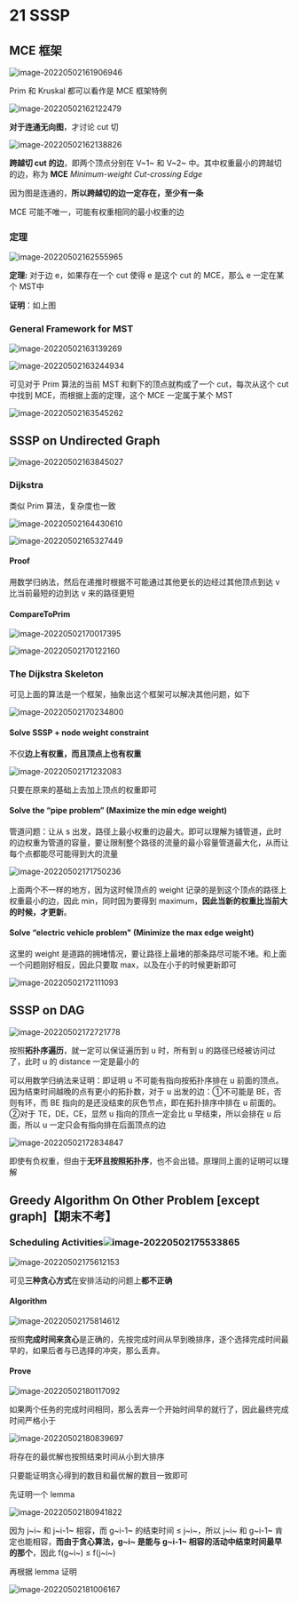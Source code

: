 # 21 SSSP

## MCE 框架

![image-20220502161906946](https://screen-shot.obs.cn-north-4.myhuaweicloud.com/image-20220502161906946.png)

Prim 和 Kruskal 都可以看作是 MCE 框架特例

![image-20220502162122479](https://screen-shot.obs.cn-north-4.myhuaweicloud.com/image-20220502162122479.png)

**对于连通无向图**，才讨论 cut 切

![image-20220502162138826](https://screen-shot.obs.cn-north-4.myhuaweicloud.com/image-20220502162138826.png)

**跨越切 cut 的边**，即两个顶点分别在 V~1~ 和 V~2~ 中。其中权重最小的跨越切的边，称为 **MCE** *Minimum-weight Cut-crossing Edge*

因为图是连通的，**所以跨越切的边一定存在，至少有一条**

MCE 可能不唯一，可能有权重相同的最小权重的边

### 定理

![image-20220502162555965](https://screen-shot.obs.cn-north-4.myhuaweicloud.com/image-20220502162555965.png)

**定理:** 对于边 e，如果存在一个 cut 使得 e 是这个 cut 的 MCE，那么 e 一定在某个 MST中

**证明**：如上图

### General Framework for MST

![image-20220502163139269](https://screen-shot.obs.cn-north-4.myhuaweicloud.com/image-20220502163139269.png)

![image-20220502163244934](https://screen-shot.obs.cn-north-4.myhuaweicloud.com/image-20220502163244934.png)

可见对于 Prim 算法的当前 MST 和剩下的顶点就构成了一个 cut，每次从这个 cut 中找到 MCE，而根据上面的定理，这个 MCE 一定属于某个 MST



![image-20220502163545262](https://screen-shot.obs.cn-north-4.myhuaweicloud.com/image-20220502163545262.png)

## SSSP on Undirected Graph

![image-20220502163845027](https://screen-shot.obs.cn-north-4.myhuaweicloud.com/image-20220502163845027.png)

### Dijkstra

类似 Prim 算法，复杂度也一致

![image-20220502164430610](https://screen-shot.obs.cn-north-4.myhuaweicloud.com/image-20220502164430610.png)

![image-20220502165327449](https://screen-shot.obs.cn-north-4.myhuaweicloud.com/image-20220502165327449.png)

#### Proof

用数学归纳法，然后在递推时根据不可能通过其他更长的边经过其他顶点到达 v 比当前最短的边到达 v 来的路径更短

#### CompareToPrim

![image-20220502170017395](https://screen-shot.obs.cn-north-4.myhuaweicloud.com/image-20220502170017395.png)

![image-20220502170122160](https://screen-shot.obs.cn-north-4.myhuaweicloud.com/image-20220502170122160.png)

### The Dijkstra Skeleton

可见上面的算法是一个框架，抽象出这个框架可以解决其他问题，如下

![image-20220502170234800](https://screen-shot.obs.cn-north-4.myhuaweicloud.com/image-20220502170234800.png)

#### Solve SSSP + node weight constraint 

不仅**边上有权重，而且顶点上也有权重**

![image-20220502171232083](https://screen-shot.obs.cn-north-4.myhuaweicloud.com/image-20220502171232083.png)

只要在原来的基础上去加上顶点的权重即可

#### Solve the “pipe problem” (Maximize the min edge weight) 

管道问题：让从 s 出发，路径上最小权重的边最大。即可以理解为铺管道，此时的边权重为管道的容量，要让限制整个路径的流量的最小容量管道最大化，从而让每个点都能尽可能得到大的流量

![image-20220502171750236](https://screen-shot.obs.cn-north-4.myhuaweicloud.com/image-20220502171750236.png)

上面两个不一样的地方，因为这时候顶点的 weight 记录的是到这个顶点的路径上权重最小的边，因此 min，同时因为要得到 maximum，**因此当新的权重比当前大的时候，才更新**。

#### Solve “electric vehicle problem" (Minimize the max edge weight) 

这里的 weight 是道路的拥堵情况，要让路径上最堵的那条路尽可能不堵。和上面一个问题刚好相反，因此只要取 max，以及在小于的时候更新即可

![image-20220502172111093](https://screen-shot.obs.cn-north-4.myhuaweicloud.com/image-20220502172111093.png)

## SSSP on DAG

![image-20220502172721778](https://screen-shot.obs.cn-north-4.myhuaweicloud.com/image-20220502172721778.png)

按照**拓扑序遍历**，就一定可以保证遍历到 u 时，所有到 u 的路径已经被访问过了，此时 u 的 distance 一定是最小的

可以用数学归纳法来证明：即证明 u 不可能有指向按拓扑序排在 u 前面的顶点。因为结束时间越晚的点有更小的拓扑数，对于 u 出发的边：①不可能是 BE，否则有环，而 BE 指向的是还没结束的灰色节点，即在拓扑排序中排在 u 前面的。②对于 TE，DE，CE，显然 u 指向的顶点一定会比 u 早结束，所以会排在 u 后面，所以 u 一定只会有指向排在后面顶点的边

![image-20220502172834847](https://screen-shot.obs.cn-north-4.myhuaweicloud.com/image-20220502172834847.png)

即使有负权重，但由于**无环且按照拓扑序**，也不会出错。原理同上面的证明可以理解

## Greedy Algorithm On Other Problem [except graph]【期末不考】

### Scheduling Activities![image-20220502175533865](https://screen-shot.obs.cn-north-4.myhuaweicloud.com/image-20220502175533865.png)

![image-20220502175612153](https://screen-shot.obs.cn-north-4.myhuaweicloud.com/image-20220502175612153.png)

可见**三种贪心方式**在安排活动的问题上**都不正确**

#### Algorithm

![image-20220502175814612](https://screen-shot.obs.cn-north-4.myhuaweicloud.com/image-20220502175814612.png)

按照**完成时间来贪心**是正确的，先按完成时间从早到晚排序，逐个选择完成时间最早的，如果后者与已选择的冲突，那么丢弃。

#### Prove

![image-20220502180117092](https://screen-shot.obs.cn-north-4.myhuaweicloud.com/image-20220502180117092.png)

如果两个任务的完成时间相同，那么丢弃一个开始时间早的就行了，因此最终完成时间严格小于

![image-20220502180839697](https://screen-shot.obs.cn-north-4.myhuaweicloud.com/image-20220502180839697.png)

将存在的最优解也按照结束时间从小到大排序

只要能证明贪心得到的数目和最优解的数目一致即可

先证明一个 lemma

![image-20220502180941822](https://screen-shot.obs.cn-north-4.myhuaweicloud.com/image-20220502180941822.png)

因为 j~i~ 和 j~i-1~ 相容，而 g~i-1~ 的结束时间 ≤  j~i~，所以 j~i~ 和 g~i-1~ 肯定也能相容，**而由于贪心算法，g~i~ 是能与 g~i-1~ 相容的活动中结束时间最早的那个**，因此 f(g~i~) ≤ f(j~i~) 

再根据 lemma 证明

![image-20220502181006167](https://screen-shot.obs.cn-north-4.myhuaweicloud.com/image-20220502181006167.png)

